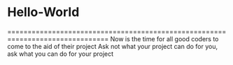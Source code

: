 # Hello-World
===============================================================================
Now is the time for all good coders to come to the aid of their project
Ask not what your project can do for you, ask what you can do for your project
